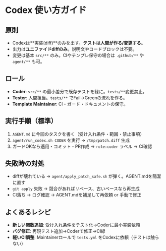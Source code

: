 # Codex 使い方ガイド

## 原則
- Codexは**実装(diff)**のみを出す。**テストは人間が作る/変更する**。
- 出力は**ユニファイドdiffのみ**。説明文やコードブロックは不要。
- 変更は基本 `src/**` のみ。CIやテンプレ保守の場合は `.github/**` や `agent/**` も可。

## ロール
- **Coder**: `src/**` の最小差分で既存テストを緑に。`tests/**`変更禁止。
- **Tester**: 人間担当。`tests/**` でFail→Greenの流れを作る。
- **Template Maintainer**: CI・ガード・ドキュメントの保守。

## 実行手順（標準）
1. `AGENT.md` に今回のタスクを書く（受け入れ条件・範囲・禁止事項）
2. `agent/run_codex.sh CODER` を実行 → `/tmp/patch.diff` 生成
3. ガードOKなら適用・コミット・PR作成 → `role:coder` ラベル → CI確認

## 失敗時の対処
- diffが壊れている → `agent/apply_patch_safe.sh` が弾く。AGENT.mdを簡潔に直す
- `git apply` 失敗 → 競合があればリベース、古いベースなら再生成
- CI落ち → ログ確認 → AGENT.mdを補足して再依頼 or 手動で修正

## よくあるレシピ
- **新しい関数追加**: 受け入れ条件をテスト化→Coderに最小実装依頼
- **バグ修正**: 再現テスト追加→Coderで修正→CI緑
- **軽いCI調整**: Maintainerロールで `tests.yml` をCodexに依頼（テストは触らない）
